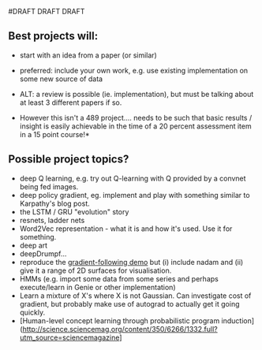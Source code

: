 #DRAFT DRAFT DRAFT

## Best projects will:
   * start with an idea from a paper (or similar)
   * preferred: include your own work, e.g. use existing implementation on some new source of data
   * ALT: a review is possible (ie. implementation), but must be talking about at least 3 different papers if so.

* However this isn't a 489 project.... needs to be such that basic results / insight is easily achievable in the time of a 20 percent assessment item in a 15 point course!*

## Possible project topics?
   * deep Q learning, e.g. try out Q-learning with Q provided by a convnet being fed images.
   * deep policy gradient, eg. implement and play with something similar to Karpathy's blog post.
   * the LSTM / GRU "evolution" story
   * resnets, ladder nets
   * Word2Vec representation - what it is and how it's used. Use it for something.
   * deep art
   * deepDrumpf...
   * reproduce the [gradient-following demo](http://sebastianruder.com/optimizing-gradient-descent) but (i) include nadam and (ii) give it a range of 2D surfaces for visualisation.
   * HMMs (e.g. import some data from some series and perhaps execute/learn in Genie or other implementation)
   * Learn a mixture of X's where X is not Gaussian. Can investigate cost of gradient, but probably make use of autograd to actually get it going quickly.
   * [Human-level concept learning through probabilistic program induction](http://science.sciencemag.org/content/350/6266/1332.full?utm_source=sciencemagazine]
